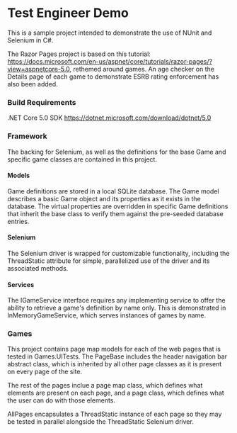 # Test Engineer Demo

This is a sample project intended to demonstrate the use of NUnit and Selenium in C#. 

The Razor Pages project is based on this tutorial: https://docs.microsoft.com/en-us/aspnet/core/tutorials/razor-pages/?view=aspnetcore-5.0, rethemed around games.
An age checker on the Details page of each game to demonstrate ESRB rating enforcement has also been added.

### Build Requirements
.NET Core 5.0 SDK https://dotnet.microsoft.com/download/dotnet/5.0

### Framework
The backing for Selenium, as well as the definitions for the base Game and specific game classes are contained in this project.
#### Models
Game definitions are stored in a local SQLite database. The Game model describes a basic Game object and its properties as it exists in the database. The virtual properties are overridden in specific Game definitions that inherit the base class to verify them against the pre-seeded database entries.

#### Selenium
The Selenium driver is wrapped for customizable functionality, including the ThreadStatic attribute for simple, parallelized use of the driver and its associated methods.

#### Services
The IGameService interface requires any implementing service to offer the ability to retrieve a game's definition by name only. This is demonstrated in InMemoryGameService, which serves instances of games by name.


### Games
This project contains page map models for each of the web pages that is tested in Games.UITests. The PageBase includes the header navigation bar abstract class, which is inherited by all other page classes as it is present on every page of the site.

The rest of the pages inclue a page map class, which defines what elements are present on each page, and a page class, which defines what the user can do with those elements.

AllPages encapsulates a ThreadStatic instance of each page so they may be tested in parallel alongside the ThreadStatic Selenium driver.
